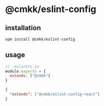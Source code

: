 # @cmkk/eslint-config

## installation

```bash
npm install @cmkk/eslint-config
```

## usage

```js
// .eslintrc.js
module.exports = {
  extends: ["@cmkk"]
}
```

```json
{
  "extends": ["@cmkk/eslint-config-react"]
}
```
